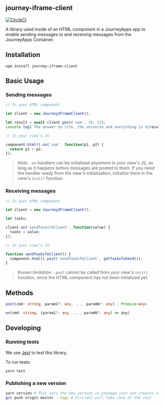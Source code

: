 ## journey-iframe-client

[![CircleCI](https://circleci.com/gh/journeyapps/journey-iframe-client.svg?style=svg)](https://circleci.com/gh/journeyapps/journey-iframe-client)

A library used inside of an HTML component in a JourneyApps app to enable sending messages to and receiving messages from the JourneyApps Container.

## Installation

```
npm install journey-iframe-client
```

## Basic Usage

### Sending messages

```javascript
// In your HTML component

let client = new JourneyIFrameClient();

let result = await client.post('sum', 19, 23);
console.log(`The answer to life, the universe and everything is ${result}`);
```

```javascript
// In your view's JS

component.html().on('sum', function(p1, p2) {
  return p1 + p2;
});
```



> *Note*: `.on` handlers can be initialized anywhere in your view's JS, as long as it happens before messages are posted to them. If you need the handler ready from the view's initialization, initialize them in the view's `init()` function.

### Receiving messages

```javascript
// In your HTML component

let client = new JourneyIFrameClient();

let tasks;

client.on('sendTasksToClient', function(value) {
  tasks = value;
});
```

```javascript
// In your view's JS

function sendTasksToClient() {
  component.html().post('sendTasksToClient', getTasksToSend());
}
```

> *Known limitation*: `.post` cannot be called from your view's `init()` function, since the HTML component has not been initialized yet.

## Methods

```typescript
post(cmd: string, param1?: any, ..., paramN?: any) : Promise<any>
```

```typescript
on(cmd: string, (param1?: any, ..., paramN?: any) => any)
```

## Developing

### Running tests

We use [Jest](https://jestjs.io/) to test this library. 

To run tests:

```
yarn test
```

### Publishing a new version

```bash
yarn version # This sets the new version in package.json and creates a tag
git push origin master --tags # CircleCI will take care of the rest
```


